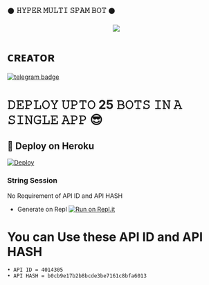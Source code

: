 ### 𒊹︎︎︎ 𝙷𝚈𝙿𝙴𝚁 𝙼𝚄𝙻𝚃𝙸 𝚂𝙿𝙰𝙼 𝙱𝙾𝚃 𒊹︎︎︎︎︎

<p align="center">
  <img src="https://telegra.ph/file/101b8d4fa207bf8a8b157.jpg">
</p>

# ᴄʀᴇᴀᴛᴏʀ
 [![telegram badge](https://img.shields.io/badge/𝙷𝚈𝙿𝙴𝚁-30302f?style=for-the-badge&logo=telegram)](https://t.me/ITS_KING_HYPER) 
# 𝙳𝙴𝙿𝙻𝙾𝚈 𝚄𝙿𝚃𝙾 25 𝙱𝙾𝚃𝚂 𝙸𝙽 𝙰 𝚂𝙸𝙽𝙶𝙻𝙴 𝙰𝙿𝙿 😎
## 🚀 Deploy on Heroku 
[![Deploy](https://www.herokucdn.com/deploy/button.svg)](https://heroku.com/deploy?template=https://github.com/HYPER-OP/HYPER_MULTI_SPAM-BOT)
### String Session
No Requirement of API ID and API HASH

   - Generate on Repl [![Run on Repl.it](https://repl.it/badge/github/MrRizoel/RiZoeLSpamBot)](https://replit.com/@hyperop6666/HYPER-REPL)

# You can Use these API ID and API HASH
```
• API ID = 4014305
• API HASH = b0cb9e17b2b8bcde3be7161c8bfa6013
```

